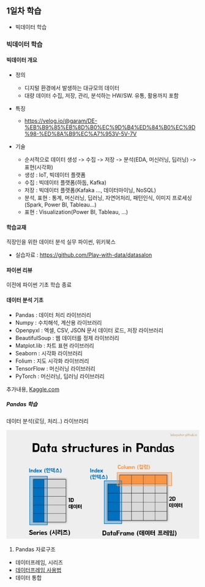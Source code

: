 ## 1일차 학습

- 빅데이터 학습

### 빅데이터 학습

#### 빅데이터 개요

- 정의

  - 디지털 환경에서 발생하는 대규모의 데이터
  - 대량 데이터 수집, 저장, 관리, 분석하는 HW/SW. 유통, 활용까지 포함

- 특징

  - https://velog.io/@garam/DE-%EB%B9%85%EB%8D%B0%EC%9D%B4%ED%84%B0%EC%9D%98-%ED%8A%B9%EC%A7%953V-5V-7V

- 기술
  - 순서적으로 데이터 생성 -> 수집 -> 저장 -> 분석(EDA, 머신러닝, 딥러닝) -> 표현(시각화)
  - 생성 : IoT, 빅데이터 플랫폼
  - 수집 : 빅데이터 플랫폼(하둡, Kafka)
  - 저장 : 빅데이터 플랫폼(Kafaka ..., 데이터마이닝, NoSQL)
  - 분석, 표현 : 통계, 머신러닝, 딥러닝, 자연어처리, 패턴인식, 이미지 프로세싱(Spark, Power BI, Tableau...)
  - 표현 : Visualization(Power BI, Tableau, ...)

#### 학습교재

직장인을 위한 데이터 분석 실무 파이썬, 위키북스

- 실습자료 : https://github.com/Play-with-data/datasalon

#### 파이썬 리뷰

이전에 파이썬 기초 학습 종료

#### 데이터 분석 기초

- Pandas : 데이터 처리 라이브러리
- Numpy : 수치해석, 계산용 라이브러리
- Openpyxl : 엑셀, CSV, JSON 문서 데이터 로드, 저장 라이브러리
- BeautifulSoup : 웹 데이터를 정제 라이브러리
- Matplot.lib : 차트 표현 라이브러리
- Seaborn : 시각화 라이브러리
- Folium : 지도 시각화 라이브러리
- TensorFlow : 머신러닝 라이브러리
- PyTorch : 머신러닝, 딥러닝 라이브러리

추가내용, [Kaggle.com](https://www.kaggle.com/)

##### Pandas 학습

데이터 분석(로딩, 처리..) 라이브러리

![자료구조](https://raw.githubusercontent.com/devuoon/bigdata-analysis-2024/main/images/ba001.png)

1. Pandas 자료구조

- 데이터프레임, 시리즈
- [데이터프레임 사용법](https://github.com/devuoon/bigdata-analysis-2024/blob/main/day01/day01_pandas_basic.ipynb)
- 데이터 통합
